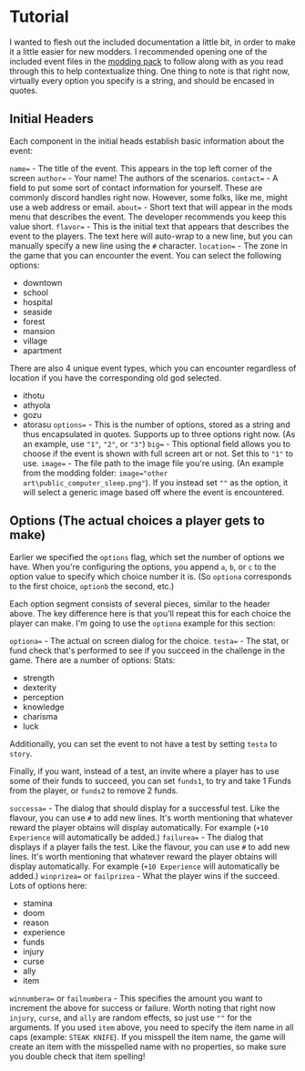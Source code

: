 # Tutorial

I wanted to flesh out the included documentation a little bit, in order to make it a little easier for new modders.  I recommended opening one of the included event files in the [modding pack](https://www.wohgame.com/modding.zip) to follow along with as you read through this to help contextualize thing.  One thing to note is that right now, virtually every option you specify is a string, and should be encased in quotes.

## Initial Headers

Each component in the initial heads establish basic information about the event:

`name=` - The title of the event.  This appears in the top left corner of the screen
`author=` - Your name! The authors of the scenarios.
`contact=` - A field to put some sort of contact information for yourself.  These are commonly discord handles right now. However, some folks, like me, might use a web address or email.
`about=` - Short text that will appear in the mods menu that describes the event.  The developer recommends you keep this value short.
`flavor=` - This is the initial text that appears that describes the event to the players.  The text here will auto-wrap to a new line, but you can manually specify a new line using the `#` character.
`location=` - The zone in the game that you can encounter the event.  You can select the following options:
* downtown
* school
* hospital
* seaside
* forest
* mansion
* village
* apartment

There are also 4 unique event types, which you can encounter regardless of location if you have the corresponding old god selected.
* ithotu
* athyola
* gozu
* atorasu
`options=` - This is the number of options, stored as a string and thus encapsulated in quotes.  Supports up to three options right now.  (As an example, use `"1"`, `"2"`, or `"3"`)
`big=` - This optional field allows you to choose if the event is shown with full screen art or not.  Set this to `"1"` to use.
`image=` - The file path to the image file you're using.  (An example from the modding folder: `image="other art\public_computer_sleep.png"`).  If you instead set `""` as the option, it will select a generic image based off where the event is encountered.

## Options (The actual choices a player gets to make)

Earlier we specified the `options` flag, which set the number of options we have.  When you're configuring the options, you append `a`, `b`, or `c` to the option value to specify which choice number it is.  (So `optiona` corresponds to the first choice, `optionb` the second, etc.)

Each option segment consists of several pieces, similar to the header above.  The key difference here is that you'll repeat this for each choice the player can make. I'm going to use the `optiona` example for this section:

`optiona=` - The actual on screen dialog for the choice.
`testa=` - The stat, or fund check that's performed to see if you succeed in the challenge in the game.  There are a number of options:
Stats:
* strength
* dexterity
* perception
* knowledge
* charisma
* luck

Additionally, you can set the event to not have a test by setting `testa` to `story`.

Finally, if you want, instead of a test, an invite where a player has to use some of their funds to succeed, you can set `funds1`, to try and take 1 Funds from the player, or `funds2` to remove 2 funds.

`successa=` - The dialog that should display for a successful test. Like the flavour, you can use `#` to add new lines. It's worth mentioning that whatever reward the player obtains will display automatically.  For example (`+10 Experience` will automatically be added.)
`failurea=` - The dialog that displays if a player fails the test. Like the flavour, you can use `#` to add new lines. It's worth mentioning that whatever reward the player obtains will display automatically.  For example (`+10 Experience` will automatically be added.)
`winprizea=` or `failprizea` - What the player wins if the succeed.  Lots of options here:
* stamina
* doom
* reason
* experience
* funds
* injury
* curse
* ally
* item

`winnumbera=` or `failnumbera` - This specifies the amount you want to increment the above for success or failure.  Worth noting that right now `injury`, `curse`, and `ally` are random effects, so just use `""` for the arguments.  If you used `item` above, you need to specify the item name in all caps (example: `STEAK KNIFE`). If you misspell the item name, the game will create an item with the misspelled name with no properties, so make sure you double check that item spelling!


